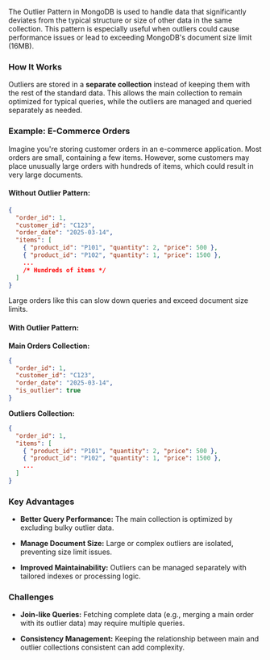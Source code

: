 
The Outlier Pattern in MongoDB is used to handle data that significantly deviates from the typical structure or size of other data in the same collection. This pattern is especially useful when outliers could cause performance issues or lead to exceeding MongoDB's document size limit (16MB).

### How It Works

Outliers are stored in a **separate collection** instead of keeping them with the rest of the standard data. This allows the main collection to remain optimized for typical queries, while the outliers are managed and queried separately as needed.

### Example: E-Commerce Orders

Imagine you're storing customer orders in an e-commerce application. Most orders are small, containing a few items. However, some customers may place unusually large orders with hundreds of items, which could result in very large documents.

#### Without Outlier Pattern:

```json
{
  "order_id": 1,
  "customer_id": "C123",
  "order_date": "2025-03-14",
  "items": [
    { "product_id": "P101", "quantity": 2, "price": 500 },
    { "product_id": "P102", "quantity": 1, "price": 1500 },
    ...
    /* Hundreds of items */
  ]
}
```

Large orders like this can slow down queries and exceed document size limits.

#### With Outlier Pattern:

**Main Orders Collection:**

```json
{
  "order_id": 1,
  "customer_id": "C123",
  "order_date": "2025-03-14",
  "is_outlier": true
}
```

**Outliers Collection:**

```json
{
  "order_id": 1,
  "items": [
    { "product_id": "P101", "quantity": 2, "price": 500 },
    { "product_id": "P102", "quantity": 1, "price": 1500 },
    ...
  ]
}
```

### Key Advantages

- **Better Query Performance:** The main collection is optimized by excluding bulky outlier data.

- **Manage Document Size:** Large or complex outliers are isolated, preventing size limit issues.

- **Improved Maintainability:** Outliers can be managed separately with tailored indexes or processing logic.

### Challenges

- **Join-like Queries:** Fetching complete data (e.g., merging a main order with its outlier data) may require multiple queries.

- **Consistency Management:** Keeping the relationship between main and outlier collections consistent can add complexity.